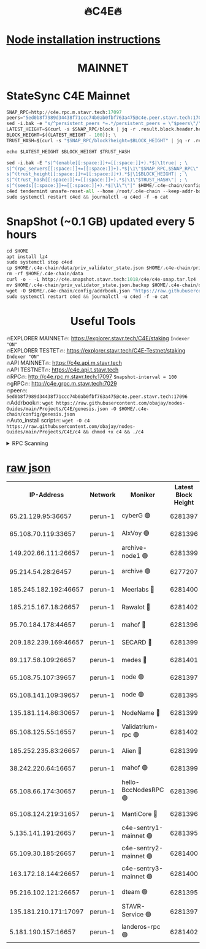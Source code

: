 <h1 align="center"> 🔥C4E🔥</h1>

[Node installation instructions](https://github.com/obajay/nodes-Guides/tree/main/Projects/C4E)
=

<h1 align="center"> MAINNET</h1>

# StateSync C4E Mainnet
```python
SNAP_RPC=http://c4e.rpc.m.stavr.tech:17097
peers="5ed0b8f7989d34438f71ccc74b0ab0fbf763a475@c4e.peer.stavr.tech:17096"
sed -i.bak -e "s/^persistent_peers *=.*/persistent_peers = \"$peers\"/" $HOME/.c4e-chain/config/config.toml
LATEST_HEIGHT=$(curl -s $SNAP_RPC/block | jq -r .result.block.header.height); \
BLOCK_HEIGHT=$((LATEST_HEIGHT - 100)); \
TRUST_HASH=$(curl -s "$SNAP_RPC/block?height=$BLOCK_HEIGHT" | jq -r .result.block_id.hash)

echo $LATEST_HEIGHT $BLOCK_HEIGHT $TRUST_HASH

sed -i.bak -E "s|^(enable[[:space:]]+=[[:space:]]+).*$|\1true| ; \
s|^(rpc_servers[[:space:]]+=[[:space:]]+).*$|\1\"$SNAP_RPC,$SNAP_RPC\"| ; \
s|^(trust_height[[:space:]]+=[[:space:]]+).*$|\1$BLOCK_HEIGHT| ; \
s|^(trust_hash[[:space:]]+=[[:space:]]+).*$|\1\"$TRUST_HASH\"| ; \
s|^(seeds[[:space:]]+=[[:space:]]+).*$|\1\"\"|" $HOME/.c4e-chain/config/config.toml
c4ed tendermint unsafe-reset-all --home /root/.c4e-chain --keep-addr-book
sudo systemctl restart c4ed && journalctl -u c4ed -f -o cat
```
# SnapShot (~0.1 GB) updated every 5 hours
```python
cd $HOME
apt install lz4
sudo systemctl stop c4ed
cp $HOME/.c4e-chain/data/priv_validator_state.json $HOME/.c4e-chain/priv_validator_state.json.backup
rm -rf $HOME/.c4e-chain/data
curl -o - -L http://c4e.snapshot.stavr.tech:1018/c4e/c4e-snap.tar.lz4 | lz4 -c -d - | tar -x -C $HOME/.c4e-chain --strip-components 2
mv $HOME/.c4e-chain/priv_validator_state.json.backup $HOME/.c4e-chain/data/priv_validator_state.json
wget -O $HOME/.c4e-chain/config/addrbook.json "https://raw.githubusercontent.com/obajay/nodes-Guides/main/Projects/C4E/addrbook.json"
sudo systemctl restart c4ed && journalctl -u c4ed -f -o cat
```
 <h1 align="center"> Useful Tools</h1>

🔥EXPLORER MAINNET🔥:  https://explorer.stavr.tech/C4E/staking            `Indexer "ON"` \
🔥EXPLORER TESTET🔥:   https://explorer.stavr.tech/C4E-Testnet/staking     `Indexer "ON"` \
🔥API MAINNET🔥:       https://c4e.api.m.stavr.tech \
🔥API TESTNET🔥:       https://c4e.api.t.stavr.tech \
🔥RPC🔥:               http://c4e.rpc.m.stavr.tech:17097                  `Snapshot-interval = 100` \
🔥gRPC🔥:              http://c4e.grpc.m.stavr.tech:7029 \
🔥peer🔥:              `5ed0b8f7989d34438f71ccc74b0ab0fbf763a475@c4e.peer.stavr.tech:17096` \
🔥Addrbook🔥:    ```wget https://raw.githubusercontent.com/obajay/nodes-Guides/main/Projects/C4E/genesis.json -O $HOME/.c4e-chain/config/genesis.json``` \
🔥Auto_install script🔥: ```wget -O c4 https://raw.githubusercontent.com/obajay/nodes-Guides/main/Projects/C4E/c4 && chmod +x c4 && ./c4```





<details>
<summary>RPC Scanning</summary>

<h2 align="center"> We scan nodes in real time every 4 hours. And we provide the final result of RPC endpoints.
We cannot influence the operation of these nodes in any way. </h2>


```python
If Voting Power is higher than 0 --> then the Node is a validator of the network and may be subject to attack and be a potential threat to the chain.
```
```python
We marked such validators with a red symbol
```

</details>

[raw json](https://rpc-check.c4e.stavr.tech/c4e/rpc-c4e-result.json)
=



<table><tr><th>IP-Address</th><th>Network</th><th>Moniker</th><th>Latest Block Height</th><th>Earliest Block Height</th><th>Catching Up</th><th>Tx Index</th><th>Voting Power</th><th>Scan Time</th></tr><tr><td>65.21.129.95:36657</td><td>perun-1</td><td>cyberG 🟢</td><td>6281397</td><td>0</td><td>False</td><td>on</td><td>0</td><td>2023-12-14T08:40:45.359526060UTC</td></tr><tr><td>65.108.70.119:33657</td><td>perun-1</td><td>AlxVoy 🟢</td><td>6281396</td><td>1</td><td>False</td><td>on</td><td>0</td><td>2023-12-14T08:40:44.507411690UTC</td></tr><tr><td>149.202.66.111:26657</td><td>perun-1</td><td>archive-node1 🟢</td><td>6281399</td><td>1</td><td>False</td><td>on</td><td>0</td><td>2023-12-14T08:41:01.315216912UTC</td></tr><tr><td>95.214.54.28:26457</td><td>perun-1</td><td>archive 🟢</td><td>6277207</td><td>1</td><td>False</td><td>on</td><td>0</td><td>2023-12-14T08:41:07.382707019UTC</td></tr><tr><td>185.245.182.192:46657</td><td>perun-1</td><td>Meerlabs 🔴</td><td>6281400</td><td>1051501</td><td>False</td><td>on</td><td>493550</td><td>2023-12-14T08:41:06.990176893UTC</td></tr><tr><td>185.215.167.18:26657</td><td>perun-1</td><td>Rawalot 🔴</td><td>6281402</td><td>1090501</td><td>False</td><td>on</td><td>579034</td><td>2023-12-14T08:41:19.417782909UTC</td></tr><tr><td>95.70.184.178:44657</td><td>perun-1</td><td>mahof 🔴</td><td>6281396</td><td>2342001</td><td>False</td><td>off</td><td>1357006</td><td>2023-12-14T08:40:44.153577876UTC</td></tr><tr><td>209.182.239.169:46657</td><td>perun-1</td><td>SECARD 🔴</td><td>6281399</td><td>2616101</td><td>False</td><td>off</td><td>675729</td><td>2023-12-14T08:40:58.685773329UTC</td></tr><tr><td>89.117.58.109:26657</td><td>perun-1</td><td>medes 🔴</td><td>6281401</td><td>2826001</td><td>False</td><td>off</td><td>471345</td><td>2023-12-14T08:41:14.223814455UTC</td></tr><tr><td>65.108.75.107:39657</td><td>perun-1</td><td>node 🟢</td><td>6281397</td><td>5198801</td><td>False</td><td>on</td><td>0</td><td>2023-12-14T08:40:47.772067995UTC</td></tr><tr><td>65.108.141.109:39657</td><td>perun-1</td><td>node 🟢</td><td>6281395</td><td>5303301</td><td>False</td><td>on</td><td>0</td><td>2023-12-14T08:40:33.164415389UTC</td></tr><tr><td>135.181.114.86:30657</td><td>perun-1</td><td>NodeName 🔴</td><td>6281399</td><td>5508301</td><td>False</td><td>off</td><td>333717</td><td>2023-12-14T08:41:01.648033356UTC</td></tr><tr><td>65.108.125.55:16557</td><td>perun-1</td><td>Validatrium-rpc 🟢</td><td>6281402</td><td>5551301</td><td>False</td><td>on</td><td>0</td><td>2023-12-14T08:41:16.639000104UTC</td></tr><tr><td>185.252.235.83:26657</td><td>perun-1</td><td>Alien 🔴</td><td>6281399</td><td>5736001</td><td>False</td><td>on</td><td>380508</td><td>2023-12-14T08:41:01.985500176UTC</td></tr><tr><td>38.242.220.64:16657</td><td>perun-1</td><td>mahof 🟢</td><td>6281399</td><td>5980001</td><td>False</td><td>off</td><td>0</td><td>2023-12-14T08:40:58.984357457UTC</td></tr><tr><td>65.108.66.174:30657</td><td>perun-1</td><td>hello-BccNodesRPC 🟢</td><td>6281396</td><td>5985401</td><td>False</td><td>on</td><td>0</td><td>2023-12-14T08:40:44.932482074UTC</td></tr><tr><td>65.108.124.219:31657</td><td>perun-1</td><td>MantiCore 🔴</td><td>6281396</td><td>6181396</td><td>False</td><td>off</td><td>837611</td><td>2023-12-14T08:40:43.720671581UTC</td></tr><tr><td>5.135.141.191:26657</td><td>perun-1</td><td>c4e-sentry1-mainnet 🟢</td><td>6281395</td><td>6198001</td><td>False</td><td>on</td><td>0</td><td>2023-12-14T08:40:29.949657504UTC</td></tr><tr><td>65.109.30.185:26657</td><td>perun-1</td><td>c4e-sentry2-mainnet 🟢</td><td>6281400</td><td>6238301</td><td>False</td><td>on</td><td>0</td><td>2023-12-14T08:41:06.604728594UTC</td></tr><tr><td>163.172.18.144:26657</td><td>perun-1</td><td>c4e-sentry3-mainnet 🟢</td><td>6281400</td><td>6239001</td><td>False</td><td>on</td><td>0</td><td>2023-12-14T08:41:07.732989810UTC</td></tr><tr><td>95.216.102.121:26657</td><td>perun-1</td><td>dteam 🟢</td><td>6281395</td><td>6275001</td><td>False</td><td>on</td><td>0</td><td>2023-12-14T08:40:30.293529219UTC</td></tr><tr><td>135.181.210.171:17097</td><td>perun-1</td><td>STAVR-Service 🟢</td><td>6281397</td><td>6278001</td><td>False</td><td>on</td><td>0</td><td>2023-12-14T08:40:50.179593362UTC</td></tr><tr><td>5.181.190.157:16657</td><td>perun-1</td><td>landeros-rpc 🟢</td><td>6281402</td><td>6278001</td><td>False</td><td>on</td><td>0</td><td>2023-12-14T08:41:19.092088062UTC</td></tr></table>
